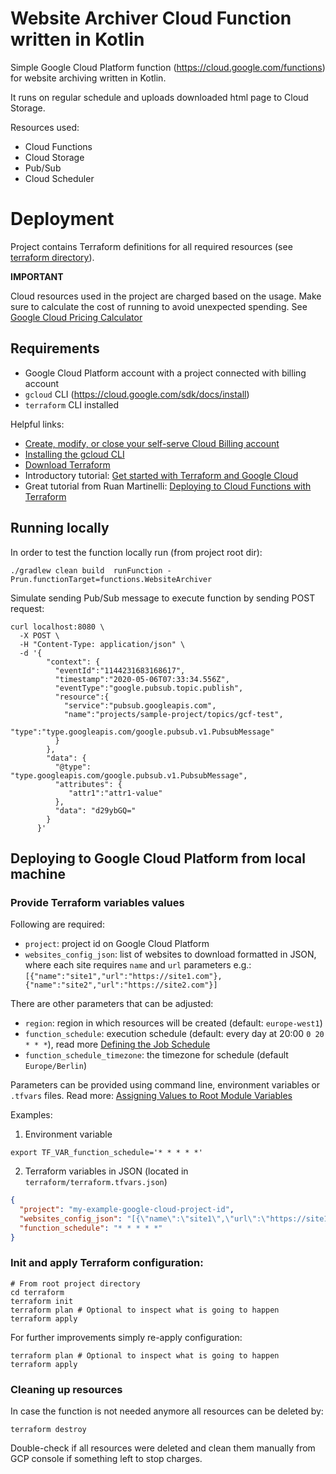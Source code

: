 # Website Archiver Cloud Function written in Kotlin

Simple Google Cloud Platform function (https://cloud.google.com/functions) for website archiving written in Kotlin.

It runs on regular schedule and uploads downloaded html page to Cloud Storage.

Resources used:

- Cloud Functions
- Cloud Storage
- Pub/Sub
- Cloud Scheduler

# Deployment

Project contains Terraform definitions for all required resources (see [terraform directory](terraform)).

**IMPORTANT**

Cloud resources used in the project are charged based on the usage. Make sure to calculate the cost of running to avoid
unexpected spending. See [Google Cloud Pricing Calculator](https://cloud.google.com/products/calculator)

## Requirements

- Google Cloud Platform account with a project connected with billing account
- `gcloud` CLI (https://cloud.google.com/sdk/docs/install)
- `terraform` CLI installed

Helpful links:

- [Create, modify, or close your self-serve Cloud Billing account](https://cloud.google.com/billing/docs/how-to/manage-billing-account)
- [Installing the gcloud CLI](https://cloud.google.com/sdk/docs/install)
- [Download Terraform](https://www.terraform.io/downloads)
- Introductory
  tutorial: [Get started with Terraform and Google Cloud](https://learn.hashicorp.com/collections/terraform/gcp-get-started)
- Great tutorial from Ruan
  Martinelli: [Deploying to Cloud Functions with Terraform](https://ruanmartinelli.com/posts/terraform-cloud-functions-nodejs-api)

## Running locally

In order to test the function locally run (from project root dir):

```shell
./gradlew clean build  runFunction -Prun.functionTarget=functions.WebsiteArchiver
```

Simulate sending Pub/Sub message to execute function by sending POST request:

```shell
curl localhost:8080 \
  -X POST \
  -H "Content-Type: application/json" \
  -d '{
        "context": {
          "eventId":"1144231683168617",
          "timestamp":"2020-05-06T07:33:34.556Z",
          "eventType":"google.pubsub.topic.publish",
          "resource":{
            "service":"pubsub.googleapis.com",
            "name":"projects/sample-project/topics/gcf-test",
            "type":"type.googleapis.com/google.pubsub.v1.PubsubMessage"
          }
        },
        "data": {
          "@type": "type.googleapis.com/google.pubsub.v1.PubsubMessage",
          "attributes": {
             "attr1":"attr1-value"
          },
          "data": "d29ybGQ="
        }
      }'
```

## Deploying to Google Cloud Platform from local machine

### Provide Terraform variables values

Following are required:

- `project`: project id on Google Cloud Platform
- `websites_config_json`: list of websites to download formatted in JSON, where each site requires `name` and `url`
  parameters e.g.: `[{"name":"site1","url":"https://site1.com"},{"name":"site2","url":"https://site2.com"}]`

There are other parameters that can be adjusted:

- `region`: region in which resources will be created (default: `europe-west1`)
- `function_schedule`: execution schedule (default: every day at 20:00 `0 20 * * *`), read
  more [Defining the Job Schedule](https://cloud.google.com/scheduler/docs/configuring/cron-job-schedules#defining_the_job_schedule)
- `function_schedule_timezone`: the timezone for schedule (default `Europe/Berlin`)

Parameters can be provided using command line, environment variables or `.tfvars` files. Read
more: [Assigning Values to Root Module Variables](https://www.terraform.io/language/values/variables#assigning-values-to-root-module-variables)

Examples:

1. Environment variable

```shell
export TF_VAR_function_schedule='* * * * *'
```

2. Terraform variables in JSON (located in `terraform/terraform.tfvars.json`)

```json
{
  "project": "my-example-google-cloud-project-id",
  "websites_config_json": "[{\"name\":\"site1\",\"url\":\"https://site1.com\"},{\"name\":\"site2\",\"url\":\"https://site2.com\"}]",
  "function_schedule": "* * * * *"
}
```

### Init and apply Terraform configuration:

```shell
# From root project directory
cd terraform
terraform init
terraform plan # Optional to inspect what is going to happen
terraform apply
```

For further improvements simply re-apply configuration:

```shell
terraform plan # Optional to inspect what is going to happen
terraform apply
```

### Cleaning up resources

In case the function is not needed anymore all resources can be deleted by:

```shell
terraform destroy
```

Double-check if all resources were deleted and clean them manually from GCP console if something left to stop charges.
